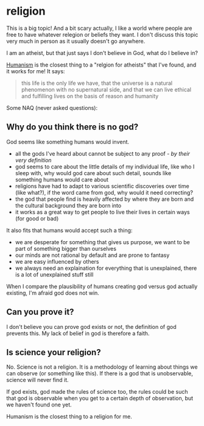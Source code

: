 # religion

This is a big topic! And a bit scary actually, I like a world where people are free to have whatever relegion or beliefs they want. I don't discuss this topic very much in person as it usually doesn't go anywhere.

I am an atheist, but that just says I don't believe in God, what do I believe in?

[Humanism](https://humanism.org.uk/) is the closest thing to a "relgion for atheists" that I've found, and it works for me! It says:

> this life is the only life we have, that the universe is a natural phenomenon with no supernatural side, and that we can live ethical and fulfilling lives on the basis of reason and humanity

Some NAQ (never asked questions):

## Why do you think there is no god?

God seems like something humans would invent.

* all the gods I've heard about cannot be subject to any proof - *by their very definition*
* god seems to care about the little details of my individual life, like who I sleep with, why would god care about such detail, sounds like something humans would care about
* religions have had to adapt to various scientific discoveries over time (like what?), if the word came from god, why would it need correcting?
* the god that people find is heavily affected by where they are born and the cultural background they are born into
* it works as a great way to get people to live their lives in certain ways (for good or bad)

It also fits that humans would accept such a thing:

* we are desperate for something that gives us purpose, we want to be part of something bigger than ourselves
* our minds are not rational by default and are prone to fantasy
* we are easy influenced by others
* we always need an explaination for everything that is unexplained, there is a lot of unexplained stuff still

When I compare the plausibility of humans creating god versus god actually existing, I'm afraid god does not win.

## Can you prove it?

I don't believe you can prove god exists or not, the definition of god prevents this. My lack of belief in god is therefore a faith.

## Is science your religion?

No. Science is not a religion. It is a methodology of learning about things we can observe (or something like this). If there is a god that is unobservable, science will never find it.

If god exists, god made the rules of science too, the rules could be such that god is observable when you get to a certain depth of observation, but we haven't found one yet.

Humanism is the closest thing to a religion for me.
